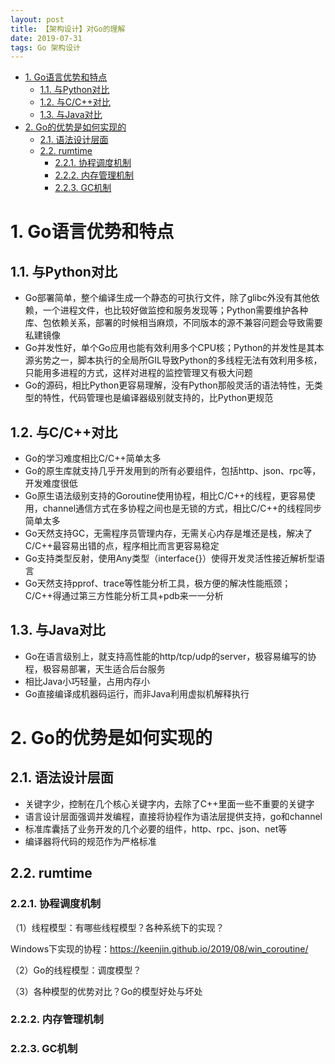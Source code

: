 ```yaml
---
layout: post
title: 【架构设计】对Go的理解
date: 2019-07-31
tags: Go 架构设计
---
```


<!-- TOC -->

- [1. Go语言优势和特点](#1-go语言优势和特点)
    - [1.1. 与Python对比](#11-与python对比)
    - [1.2. 与C/C++对比](#12-与cc对比)
    - [1.3. 与Java对比](#13-与java对比)
- [2. Go的优势是如何实现的](#2-go的优势是如何实现的)
    - [2.1. 语法设计层面](#21-语法设计层面)
    - [2.2. rumtime](#22-rumtime)
        - [2.2.1. 协程调度机制](#221-协程调度机制)
        - [2.2.2. 内存管理机制](#222-内存管理机制)
        - [2.2.3. GC机制](#223-gc机制)

<!-- /TOC -->

# 1. Go语言优势和特点

## 1.1. 与Python对比

- Go部署简单，整个编译生成一个静态的可执行文件，除了glibc外没有其他依赖，一个进程文件，也比较好做监控和服务发现等；Python需要维护各种库、包依赖关系，部署的时候相当麻烦，不同版本的源不兼容问题会导致需要私建镜像
- Go并发性好，单个Go应用也能有效利用多个CPU核；Python的并发性是其本源劣势之一，脚本执行的全局所GIL导致Python的多线程无法有效利用多核，只能用多进程的方式，这样对进程的监控管理又有极大问题
- Go的源码，相比Python更容易理解，没有Python那般灵活的语法特性，无类型的特性，代码管理也是编译器级别就支持的，比Python更规范

## 1.2. 与C/C++对比

- Go的学习难度相比C/C++简单太多
- Go的原生库就支持几乎开发用到的所有必要组件，包括http、json、rpc等，开发难度很低
- Go原生语法级别支持的Goroutine使用协程，相比C/C++的线程，更容易使用，channel通信方式在多协程之间也是无锁的方式，相比C/C++的线程同步简单太多
- Go天然支持GC，无需程序员管理内存，无需关心内存是堆还是栈，解决了C/C++最容易出错的点，程序相比而言更容易稳定
- Go支持类型反射，使用Any类型（interface{}）使得开发灵活性接近解析型语言
- Go天然支持pprof、trace等性能分析工具，极方便的解决性能瓶颈；C/C++得通过第三方性能分析工具+pdb来一一分析

## 1.3. 与Java对比

- Go在语言级别上，就支持高性能的http/tcp/udp的server，极容易编写的协程，极容易部署，天生适合后台服务
- 相比Java小巧轻量，占用内存小
- Go直接编译成机器码运行，而非Java利用虚拟机解释执行

# 2. Go的优势是如何实现的

## 2.1. 语法设计层面

- 关键字少，控制在几个核心关键字内，去除了C++里面一些不重要的关键字
- 语言设计层面强调并发编程，直接将协程作为语法层提供支持，go和channel
- 标准库囊括了业务开发的几个必要的组件，http、rpc、json、net等
- 编译器将代码的规范作为严格标准

## 2.2. rumtime

### 2.2.1. 协程调度机制

（1）线程模型：有哪些线程模型？各种系统下的实现？  

Windows下实现的协程：<https://keenjin.github.io/2019/08/win_coroutine/>  

（2）Go的线程模型：调度模型？  

（3）各种模型的优势对比？Go的模型好处与坏处

### 2.2.2. 内存管理机制

### 2.2.3. GC机制

